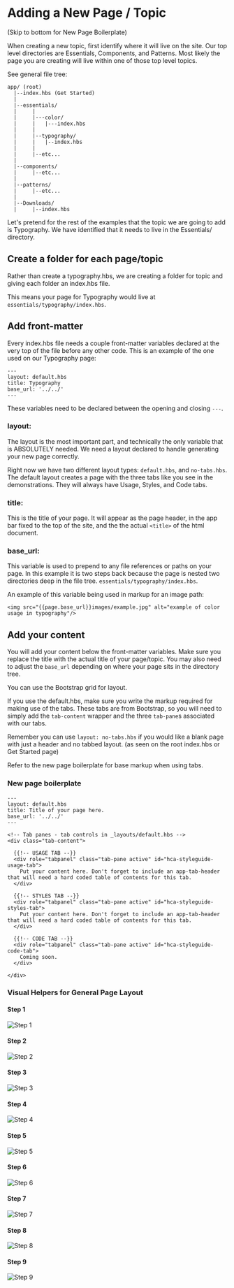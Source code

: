 # Adding a New Page / Topic

(Skip to bottom for New Page Boilerplate)

When creating a new topic, first identify where it will live on the site. 
Our top level directories are Essentials, Components, and Patterns. Most likely 
the page you are creating will live within one of those top level topics. 

See general file tree:

```
app/ (root)
  |--index.hbs (Get Started)
  |
  |--essentials/
  |     |
  |     |---color/
  |     |   |---index.hbs
  |     |
  |     |--typography/
  |     |   |--index.hbs
  |     |  
  |     |--etc...
  |
  |--components/
  |     |--etc...
  |
  |--patterns/
  |     |--etc...
  |
  |--Downloads/
  |     |--index.hbs  
```

Let's pretend for the rest of the examples that the topic we are going to add
is Typography. We have identified that it needs to live in the Essentials/ directory.

## Create a folder for each page/topic 

Rather than create a typography.hbs, we are creating a folder for topic and giving
each folder an index.hbs file. 

This means your page for Typography would live at ```essentials/typography/index.hbs```. 


## Add front-matter

Every index.hbs file needs a couple front-matter variables declared at the very top of the file before any other code. 
This is an example of the one used on our Typography page:
 
```
---
layout: default.hbs
title: Typography
base_url: '../../'
---
```
These variables need to be declared between the opening and closing ```---```. 


### layout:

The layout is the most important part, and technically the only variable that is ABSOLUTELY needed. We need a layout declared to handle generating your new page correctly. 

Right now we have two different layout types: ```default.hbs```, and ```no-tabs.hbs```. The default layout creates a page with the three tabs like you see in the demonstrations.  They will always have Usage, Styles, and Code tabs. 

### title:

This is the title of your page. It will appear as the page header, in the app bar fixed to the top of the site, and the the actual ```<title>``` of the html document. 

### base_url:

This variable is used to prepend to any file references or paths on your page. In this example it is two steps back because the page is nested two directories deep in the file tree. ```essentials/typography/index.hbs```.

An example of this variable being used in markup for an image path:

```
<img src="{{page.base_url}}images/example.jpg" alt="example of color usage in typography"/>
```


## Add your content

You will add your content below the front-matter variables. Make sure you replace the title with the actual title of your page/topic. You may also need to adjust the ```base_url``` depending on where your page sits in the directory tree. 

You can use the Bootstrap grid for layout. 

If you use the default.hbs, make sure you write the markup required for making use of the tabs. These tabs are from Bootstrap, so you will need to simply add the ```tab-content``` wrapper and the three ```tab-pane```s associated with our tabs. 

Remember you can use ```layout: no-tabs.hbs``` if you would like a blank page with just a header and no tabbed layout. (as seen on the root index.hbs or Get Started page) 

Refer to the new page boilerplate for base markup when using tabs. 

### New page boilerplate

```
---
layout: default.hbs
title: Title of your page here.
base_url: '../../'
---

<!-- Tab panes - tab controls in _layouts/default.hbs -->
<div class="tab-content">

  {{!-- USAGE TAB --}}
  <div role="tabpanel" class="tab-pane active" id="hca-styleguide-usage-tab">
    Put your content here. Don't forget to include an app-tab-header that will need a hard coded table of contents for this tab.  
  </div>
  
  {{!-- STYLES TAB --}}
  <div role="tabpanel" class="tab-pane active" id="hca-styleguide-styles-tab">
    Put your content here. Don't forget to include an app-tab-header that will need a hard coded table of contents for this tab.
  </div>
  
  {{!-- CODE TAB --}}
  <div role="tabpanel" class="tab-pane active" id="hca-styleguide-code-tab">
    Coming soon.
  </div>

</div>

```


### Visual Helpers for General Page Layout

#### Step 1
![Step 1](http://www.hcaprototypes.com/images/hca-design-system-docs/1-add-nav-item.png "Add your nav item")

#### Step 2
![Step 2](http://www.hcaprototypes.com/images/hca-design-system-docs/2-page-title.png "Set the page title")

#### Step 3
![Step 3](http://www.hcaprototypes.com/images/hca-design-system-docs/3-tabs.png "your tabs are automatically included from default layout")

#### Step 4
![Step 4](http://www.hcaprototypes.com/images/hca-design-system-docs/4-app-tab-header.png "copy code for tab header from other pages")

#### Step 5
![Step 5](http://www.hcaprototypes.com/images/hca-design-system-docs/5-article-title.png "tabs can have articles. articles can have sections")

#### Step 6
![Step 6](http://www.hcaprototypes.com/images/hca-design-system-docs/6-section-title.png "section titles")

#### Step 7
![Step 7](http://www.hcaprototypes.com/images/hca-design-system-docs/7-section-content.png "section content")

#### Step 8
![Step 8](http://www.hcaprototypes.com/images/hca-design-system-docs/8-visual-examples.png "visual examples")

#### Step 9
![Step 9](http://www.hcaprototypes.com/images/hca-design-system-docs/9-dos-donts.png "dos and donts")
